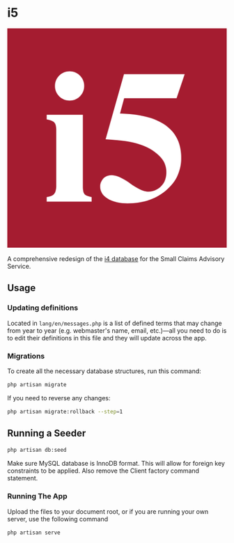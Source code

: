 # i5
![i5 logo](/public/images/logo.png "i5")

A comprehensive redesign of the [i4 database](https://github.com/scasBot/i4) for the Small Claims Advisory Service.

## Usage

### Updating definitions  
Located in `lang/en/messages.php` is a list of defined terms that may change from year to year (e.g. webmaster's name, email, etc.)—all you need to do is to edit their definitions in this file and they will update across the app.

### Migrations  
To create all the necessary database structures, run this command:

```sh
php artisan migrate
```

If you need to reverse any changes:  

```sh
php artisan migrate:rollback --step=1
```

## Running a Seeder

```sh
php artisan db:seed
```

Make sure MySQL database is InnoDB format. This will allow for foreign key constraints to be applied. Also remove the Client factory command statement.

### Running The App  
Upload the files to your document root, or if you are running your own server, use the following command  

```sh
php artisan serve
```


